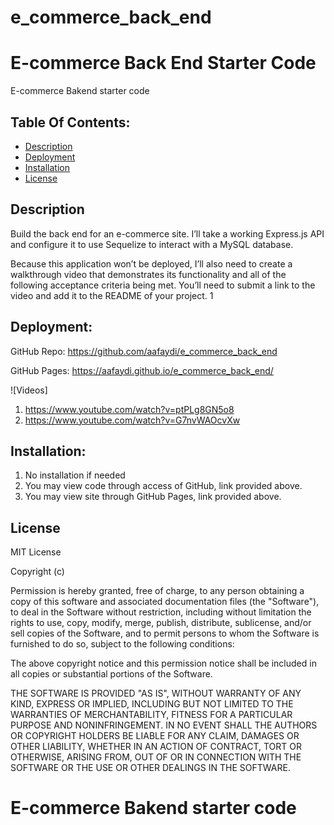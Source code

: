 # e_commerce_back_end
# E-commerce Back End Starter Code


E-commerce Bakend starter code
## Table Of Contents:
- [Description](#Description)
- [Deployment](#Deployment)
- [Installation](#Installation)
- [License](#License)


## Description
Build the back end for an e-commerce site. I’ll take a working Express.js API and configure it to use Sequelize to interact with a MySQL database.

Because this application won’t be deployed, I’ll also need to create a walkthrough video that demonstrates its functionality and all of the following acceptance criteria being met. You’ll need to submit a link to the video and add it to the README of your project.
1


## Deployment: 

GitHub Repo: https://github.com/aafaydi/e_commerce_back_end

GitHub Pages:  https://aafaydi.github.io/e_commerce_back_end/

![Videos] 
1) https://www.youtube.com/watch?v=ptPLg8GN5o8
2) https://www.youtube.com/watch?v=G7nvWAOcvXw

## Installation:
1.  No installation if needed 
2.  You may view code through access of GitHub, link provided above.
3.  You may view site through GitHub Pages, link provided above. 


## License
MIT License

Copyright (c) 

Permission is hereby granted, free of charge, to any person obtaining a copy of this software and associated documentation files (the "Software"), to deal in the Software without restriction, including without limitation the rights to use, copy, modify, merge, publish, distribute, sublicense, and/or sell copies of the Software, and to permit persons to whom the Software is furnished to do so, subject to the following conditions:

The above copyright notice and this permission notice shall be included in all copies or substantial portions of the Software.

THE SOFTWARE IS PROVIDED "AS IS", WITHOUT WARRANTY OF ANY KIND, EXPRESS OR IMPLIED, INCLUDING BUT NOT LIMITED TO THE WARRANTIES OF MERCHANTABILITY, FITNESS FOR A PARTICULAR PURPOSE AND NONINFRINGEMENT. IN NO EVENT SHALL THE AUTHORS OR COPYRIGHT HOLDERS BE LIABLE FOR ANY CLAIM, DAMAGES OR OTHER LIABILITY, WHETHER IN AN ACTION OF CONTRACT, TORT OR OTHERWISE, ARISING FROM, OUT OF OR IN CONNECTION WITH THE SOFTWARE OR THE USE OR OTHER DEALINGS IN THE SOFTWARE.
# E-commerce Bakend starter code

